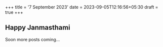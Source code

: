 +++
title = '7 September 2023'
date = 2023-09-05T12:16:56+05:30
draft = true
+++

## Happy Janmasthami

Soon more posts coming...
